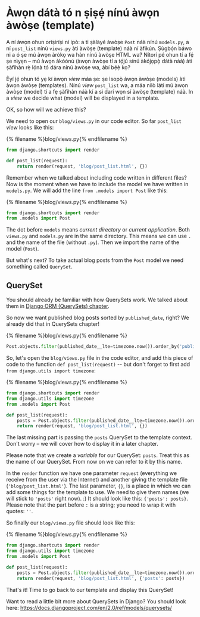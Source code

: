 # Àwọn dátà tó n ṣiṣẹ́ nínú àwọn àwòṣe (template)

A ní àwọn ohun oríṣiríṣi ní ipò: a ti ṣàlàyé àwòṣe `Post` náà nínú `models.py`, a ní `post_list` nínú `views.py` àti àwòṣe (template) náà ní àfikún. Ṣùgbọ́n báwo ni a ó ṣe mú àwọn àròkọ wa hàn nínú àwòṣe HTML wa? Nítorí pé ohun tí a fẹ́ ṣe nìyẹn – mú àwọn àkóónú (àwọn àwòṣe tí a tọ́jú sínú àkójọpọ̀ dátà náà) àti ṣàfihàn rẹ̀ lọ́nà tó dára nínú àwòṣe wa, àbí bẹ́ẹ̀ kọ?

Èyí jẹ́ ohun tó yẹ kí àwọn *view* máa ṣe: ṣe ìsopọ̀ àwọn àwòṣe (models) àti àwọn àwòṣe (templates). Nínú *view* `post_list` wa, a máa nílò láti mú àwọn àwòṣe (model) tí a fẹ ṣàfihàn náà kí a sì darí wọn sí àwòṣe (template) náà. In a *view* we decide what (model) will be displayed in a template.

OK, so how will we achieve this?

We need to open our `blog/views.py` in our code editor. So far `post_list` *view* looks like this:

{% filename %}blog/views.py{% endfilename %}

```python
from django.shortcuts import render

def post_list(request):
    return render(request, 'blog/post_list.html', {})
```

Remember when we talked about including code written in different files? Now is the moment when we have to include the model we have written in `models.py`. We will add the line `from .models import Post` like this:

{% filename %}blog/views.py{% endfilename %}

```python
from django.shortcuts import render
from .models import Post
```

The dot before `models` means *current directory* or *current application*. Both `views.py` and `models.py` are in the same directory. This means we can use `.` and the name of the file (without `.py`). Then we import the name of the model (`Post`).

But what's next? To take actual blog posts from the `Post` model we need something called `QuerySet`.

## QuerySet

You should already be familiar with how QuerySets work. We talked about them in [Django ORM (QuerySets) chapter](../django_orm/README.md).

So now we want published blog posts sorted by `published_date`, right? We already did that in QuerySets chapter!

{% filename %}blog/views.py{% endfilename %}

```python
Post.objects.filter(published_date__lte=timezone.now()).order_by('published_date')
```

So, let's open the `blog/views.py` file in the code editor, and add this piece of code to the function `def post_list(request)` -- but don't forget to first add `from django.utils import timezone`:

{% filename %}blog/views.py{% endfilename %}

```python
from django.shortcuts import render
from django.utils import timezone
from .models import Post

def post_list(request):
    posts = Post.objects.filter(published_date__lte=timezone.now()).order_by('published_date')
    return render(request, 'blog/post_list.html', {})
```

The last missing part is passing the `posts` QuerySet to the template context. Don't worry – we will cover how to display it in a later chapter.

Please note that we create a *variable* for our QuerySet: `posts`. Treat this as the name of our QuerySet. From now on we can refer to it by this name.

In the `render` function we have one parameter `request` (everything we receive from the user via the Internet) and another giving the template file (`'blog/post_list.html'`). The last parameter, `{}`, is a place in which we can add some things for the template to use. We need to give them names (we will stick to `'posts'` right now). :) It should look like this: `{'posts': posts}`. Please note that the part before `:` is a string; you need to wrap it with quotes: `''`.

So finally our `blog/views.py` file should look like this:

{% filename %}blog/views.py{% endfilename %}

```python
from django.shortcuts import render
from django.utils import timezone
from .models import Post

def post_list(request):
    posts = Post.objects.filter(published_date__lte=timezone.now()).order_by('published_date')
    return render(request, 'blog/post_list.html', {'posts': posts})
```

That's it! Time to go back to our template and display this QuerySet!

Want to read a little bit more about QuerySets in Django? You should look here: https://docs.djangoproject.com/en/2.0/ref/models/querysets/